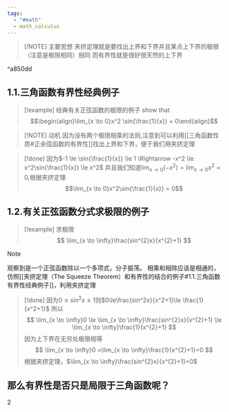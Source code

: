 ```yaml
---
tags:
  - "#math"
  - math_calculus
---
```


> [!NOTE]  主要思想
> 夹挤定理就是要找出上界和下界并且某点上下界的极限（注意是极限相同）相同
> 而有界性就是很好很天然的上下界

^a850dd

## 1.1.三角函数有界性经典例子

> [!example] 经典有关正弦函数的极限的例子
$\text{show that }$$$\begin{align}\lim_{x \to 0}x^2 \sin{\frac{1}{x}} = 0\end{align}$$

> [!NOTE] 动机
> 因为没有两个极限相乘的法则,注意到可以利用[[三角函数性质#正余弦函数的有界性]]找出上界和下界，便于我们用夹挤定理

> [!done] 
>因为$-1 \le \sin{\frac{1}{x}} \le 1 \Rightarrow -x^2 \le x^2\sin{\frac{1}{x}} \le x^2$
并且我们知道$\lim_{x \to 0}(-x^2)=\lim_{x \to 0}x^2=0$,根据夹挤定理
$$\lim_{x \to 0}x^2\sin{\frac{1}{x}} = 0$$


## 1.2.有关正弦函数分式求极限的例子

> [!example] 
> 求极限
> $$
> \lim_{x \to \infty}\frac{sin^{2}x}{x^{2}+1}
> $$

> [!NOTE]
> 观察到是一个正弦函数除以一个多项式，分子振荡。
> 相乘和相除应该是相通的，仿照[[夹挤定理（The Squeeze Theorem）和有界性的结合的例子#1.1.三角函数有界性经典例子]]，利用夹挤定理

> [!done] 
> 因为$0 \le sin^2x \le 1$则$0\le\frac{sin^2x}{x^2+1}\le \frac{1}{x^2+1}$
> 所以
> $$
> \lim_{x \to \infty}0 \le \lim_{x \to \infty}\frac{sin^{2}x}{x^{2}+1} \le \lim_{x \to \infty}\frac{1}{x^{2}+1}
> $$
> 因为上下界在无穷处极限相等
> $$
> \lim_{x \to \infty}0 =\lim_{x \to \infty}\frac{1}{x^{2}+1}=0
> $$
> 根据夹挤定理，$\lim_{x \to \infty}\frac{sin^{2}x}{x^{2}+1}=0$
> 


## 那么有界性是否只是局限于三角函数呢？
2

